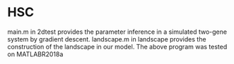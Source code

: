 # HSC
main.m in 2dtest provides the parameter inference in a simulated two-gene system by gradient descent.
landscape.m in landscape provides the construction of the landscape in our model.
The above program was tested on MATLABR2018a
